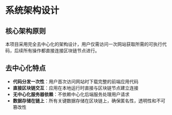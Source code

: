 # 系统架构设计

## 核心架构原则

本项目采用完全去中心化的架构设计，用户仅需访问一次网站获取所需的可执行代码，后续所有操作都直接连接区块链节点进行。

## 去中心化特点

- **代码分发一次性**：用户首次访问网站时下载完整的前端应用代码
- **直接区块链交互**：应用在本地运行时直接与区块链节点建立连接
- **无中心化服务器依赖**：不依赖中心化后端服务处理用户请求
- **数据存储在链上**：所有关键数据存储在区块链上，确保匿名性，透明性和不可篡改性